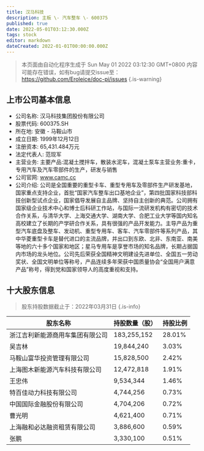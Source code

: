 ```yaml
---
title: 汉马科技
description: 主板 \- 汽车整车 \- 600375
published: true
date: 2022-05-01T03:12:30.000Z
tags: stock
editor: markdown
dateCreated: 2022-01-01T00:00:00.000Z
---
```


> 本页面由自动化程序生成于 Sun May 01 2022 03:12:30 GMT+0800
> 内容可能存在错误，如有bug请提交issue至：https://github.com/Eroleice/doc-pi/issues
{.is-warning}

## 上市公司基本信息
- 公司名称: 汉马科技集团股份有限公司
- 股票代码: 600375.SH
- 所在地: 安徽 - 马鞍山市
- 成立日期: 1999年12月12日
- 注册资本: 65,431.484万元
- 法定代表人: 范现军
- 主营业务: 主要产品:混凝土搅拌车，散装水泥车，混凝土泵车主营业务:重卡，专用汽车及汽车零部件的生产，研发与销售
- 公司官网: www.camc.cc
- 公司介绍: 公司是全国重要的重型卡车、重型专用车及零部件生产研发基地，国家重点支持企业，首批“国家汽车整车出口基地企业”，第四批国家科技部科技创新型试点企业，国家倡导发展自主品牌、坚持自主创新的典范。公司拥有国家级企业技术中心和博士后科研工作站，与国际一流研发机构有密切的技术合作关系，与清华大学、上海交通大学、湖南大学、合肥工业大学等国内知名高校建立了长期的产学研合作关系，具有很强的产品开发能力。主导产品为重型汽车底盘及整车、发动机、重型专用车、客车、汽车零部件等系列产品，其中华菱重型卡车是替代进口的主流品牌，并出口到东欧、北非、东南亚、南美等地的六十多个国家和地区；星马专用车是享誉市场的知名品牌，长期占据国内市场的龙头地位。公司先后荣获全国精神文明建设先进单位、全国五一劳动奖状、全国文明单位等称号，产品连续多年荣获中国质量协会“全国用户满意产品”称号，得到党和国家领导人的高度重视和支持。


## 十大股东信息
> 股东持股数据截止于：2022年03月31日
{.is-info}

| 股东名称 | 持股数量（股） | 持股比例 |
| --- | --- | --- |
| 浙江吉利新能源商用车集团有限公司 | 183,255,152 | 28.01% |
| 吴吉林 | 19,844,240 | 3.03% |
| 马鞍山富华投资管理有限公司 | 15,828,500 | 2.42% |
| 上海图木新能源汽车科技有限公司 | 12,472,818 | 1.91% |
| 王忠伟 | 9,534,344 | 1.46% |
| 特百佳动力科技有限公司 | 4,744,256 | 0.73% |
| 中国国际金融股份有限公司 | 4,704,206 | 0.72% |
| 曹光明 | 4,621,400 | 0.71% |
| 上海融和必达融资租赁有限公司 | 3,886,600 | 0.59% |
| 张鹏 | 3,330,100 | 0.51% |




